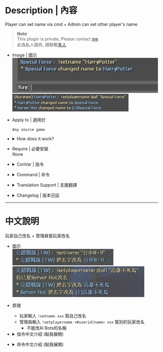 # Description | 內容
Player can set name via cmd + Admin can set other player's name

> __Note__ <br/>
This plugin is private, Please contact [me](https://github.com/fbef0102/Game-Private_Plugin#私人插件列表-private-plugins-list)<br/>
此為私人插件, 請聯繫[本人](https://github.com/fbef0102/Game-Private_Plugin#私人插件列表-private-plugins-list)

* Image | 圖示
	<br/>![smd_set_player_name_cmd_1](image/smd_set_player_name_cmd_1.jpg)
	<br/>![smd_set_player_name_cmd_2](image/smd_set_player_name_cmd_2.jpg)

* Apply to | 適用於
	```
	Any source game
	```

* <details><summary>How does it work?</summary>

	* Player can type ```!setname xxx``` to changed your name during game
	* Admin can type ```!setplayername <#userid|name> xxx``` to changed other player's name during game
		* Can't change ai bot's name
</details>

* Require | 必要安裝
<br>None

* <details><summary>ConVar | 指令</summary>

	* cfg/sourcemod/smd_set_player_name_cmd.cfg
		```php
		// 0=Plugin off, 1=Plugin on.
		smd_set_player_name_cmd_enable "1"

		// Players with these flags have access to use cmd to set his/her own name (Empty = Everyone, -1: Nobody)
		// Usage: !setname xxx
		smd_set_player_name_cmd_self_flag ""

		// Players with these flags have access to use cmd to set other player's name (Empty = Everyone, -1: Nobody).
		// Usage: !setplayername <#userid|name> xxx
		smd_set_player_name_cmd_other_flag "z"

		// 1=Announce name change + trigger "player_changename" event, 0=Disable announce and trigger
		smd_set_player_name_cmd_announce "1"
		```
</details>

* <details><summary>Command | 命令</summary>

	* **Set your name**
		```php
		sm_setname xxx
		```

	* **Set other player's name**
		```php
		sm_setplayername <#userid|name> xxx
		```
</details>

* <details><summary>Translation Support | 支援翻譯</summary>

	```
	English
	繁體中文
	简体中文
	```
</details>

* <details><summary>Changelog | 版本日誌</summary>

	* v1.0 (2024-12-20)
		* Initial Release
</details>

- - - -
# 中文說明
玩家自己改名 + 管理員幫玩家改名

* 圖示
	<br/>![zho/smd_set_player_name_cmd_1](image/zho/smd_set_player_name_cmd_1.jpg)
	<br/>![zho/smd_set_player_name_cmd_2](image/zho/smd_set_player_name_cmd_2.jpg)

* 原理
	* 玩家輸入  ```!setname xxx``` 幫自己改名
	* 管理員輸入  ```!setplayername <#userid|name> xxx``` 幫別的玩家改名
		* 不能改AI Bots的名稱

* <details><summary>指令中文介紹 (點我展開)</summary>

	* cfg/sourcemod/smd_set_player_name_cmd.cfg
		```php
		// 0=關閉插件, 1=啟動插件
		smd_set_player_name_cmd_enable "1"

		// 擁有這些權限的玩家，才可以幫自己改名 (留白 = 任何人都能, -1: 無人)
		// 使用方式: !setname xxx
		smd_set_player_name_cmd_self_flag ""

		// 擁有這些權限的玩家，才可以幫別的玩家改名 (留白 = 任何人都能, -1: 無人)
		// 使用方式: !setplayername <#userid|name> xxx
		smd_set_player_name_cmd_other_flag "z"

		// // 1=聊天框會提示玩家改名 + 觸發事件 "player_changename" , 0=不提示不觸發事件
		smd_set_player_name_cmd_announce "1"
		```
</details>

* <details><summary>命令中文介紹 (點我展開)</summary>

	* **幫自己改名**
		```php
		sm_setname xxx
		```

	* **幫別的玩家改名**
		```php
		sm_setplayername <#userid|name> xxx
		```
</details>
